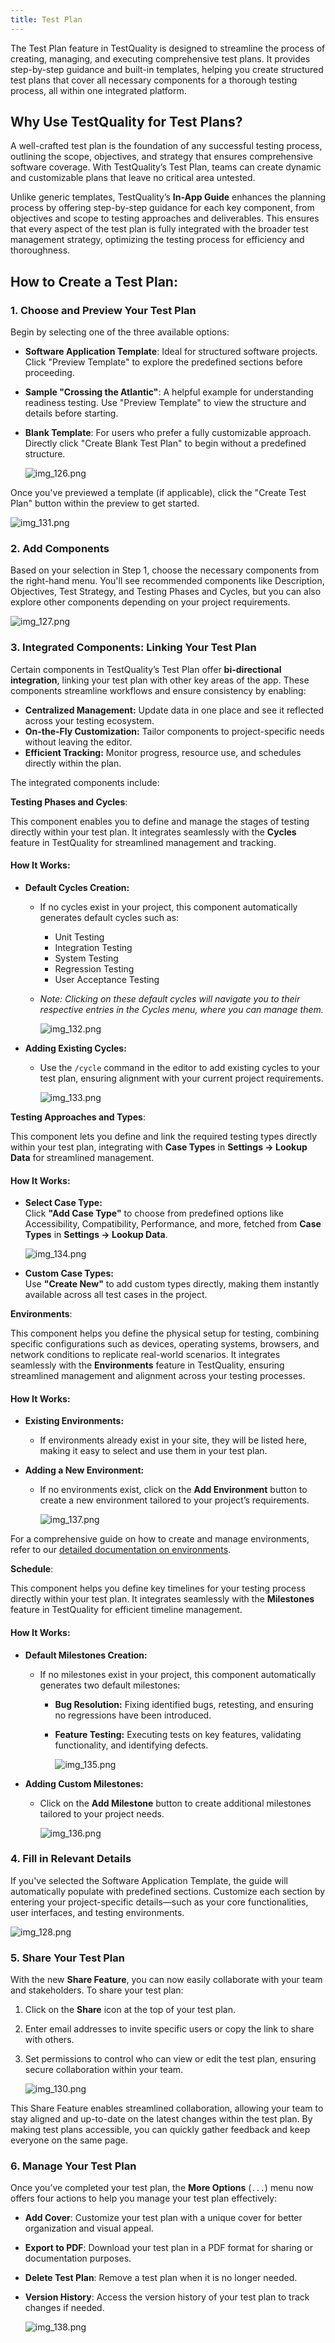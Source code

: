 ```yaml
---
title: Test Plan
---
```


The Test Plan feature in TestQuality is designed to streamline the process of creating, managing, and executing comprehensive test plans. It provides step-by-step guidance and built-in templates, helping you create structured test plans that cover all necessary components for a thorough testing process, all within one integrated platform.

## Why Use TestQuality for Test Plans?

A well-crafted test plan is the foundation of any successful testing process, outlining the scope, objectives, and strategy that ensures comprehensive software coverage. With TestQuality’s Test Plan, teams can create dynamic and customizable plans that leave no critical area untested.

Unlike generic templates, TestQuality’s **In-App Guide** enhances the planning process by offering step-by-step guidance for each key component, from objectives and scope to testing approaches and deliverables. This ensures that every aspect of the test plan is fully integrated with the broader test management strategy, optimizing the testing process for efficiency and thoroughness.

## How to Create a Test Plan:

### 1. Choose and Preview Your Test Plan
Begin by selecting one of the three available options:
- **Software Application Template**: Ideal for structured software projects. Click "Preview Template" to explore the predefined sections before proceeding.
- **Sample "Crossing the Atlantic"**: A helpful example for understanding readiness testing. Use "Preview Template" to view the structure and details before starting.
- **Blank Template**: For users who prefer a fully customizable approach. Directly click "Create Blank Test Plan" to begin without a predefined structure.

   ![img_126.png](img/img_126.png)

Once you've previewed a template (if applicable), click the "Create Test Plan" button within the preview to get started.

   ![img_131.png](img/img_131.png)

### 2. Add Components
Based on your selection in Step 1, choose the necessary components from the right-hand menu. You'll see recommended components like Description, Objectives, Test Strategy, and Testing Phases and Cycles, but you can also explore other components depending on your project requirements.

   ![img_127.png](img/img_127.png)

### 3. Integrated Components: Linking Your Test Plan

Certain components in TestQuality’s Test Plan offer **bi-directional integration**, linking your test plan with other key areas of the app. These components streamline workflows and ensure consistency by enabling:

- **Centralized Management:** Update data in one place and see it reflected across your testing ecosystem.
- **On-the-Fly Customization:** Tailor components to project-specific needs without leaving the editor.
- **Efficient Tracking:** Monitor progress, resource use, and schedules directly within the plan.

The integrated components include:

**Testing Phases and Cycles**: 

 This component enables you to define and manage the stages of testing directly within your test plan. It integrates seamlessly with the **Cycles** feature in TestQuality for streamlined management and tracking.

#### How It Works:

- **Default Cycles Creation:**
  - If no cycles exist in your project, this component automatically generates default cycles such as:
    - Unit Testing
    - Integration Testing
    - System Testing
    - Regression Testing
    - User Acceptance Testing
  - *Note: Clicking on these default cycles will navigate you to their respective entries in the Cycles menu, where you can manage them.*

      ![img_132.png](img/img_132.png)

- **Adding Existing Cycles:**
  - Use the `/cycle` command in the editor to add existing cycles to your test plan, ensuring alignment with your current project requirements.

      ![img_133.png](img/img_133.png)

**Testing Approaches and Types**: 

This component lets you define and link the required testing types directly within your test plan, integrating with **Case Types** in **Settings → Lookup Data** for streamlined management.

#### How It Works:
- **Select Case Type:**  
   Click **"Add Case Type"** to choose from predefined options like Accessibility, Compatibility, Performance, and more, fetched from **Case Types** in **Settings → Lookup Data**.

    ![img_134.png](img/img_134.png)

- **Custom Case Types:**  
   Use **"Create New"** to add custom types directly, making them instantly available across all test cases in the project.

**Environments**: 

This component helps you define the physical setup for testing, combining specific configurations such as devices, operating systems, browsers, and network conditions to replicate real-world scenarios. It integrates seamlessly with the **Environments** feature in TestQuality, ensuring streamlined management and alignment across your testing processes.

#### How It Works:

- **Existing Environments:**
  - If environments already exist in your site, they will be listed here, making it easy to select and use them in your test plan.

- **Adding a New Environment:**
  - If no environments exist, click on the **Add Environment** button to create a new environment tailored to your project’s requirements.

      ![img_137.png](img/img_137.png)

For a comprehensive guide on how to create and manage environments, refer to our [detailed documentation on environments](/administration/environments).

**Schedule**: 

 This component helps you define key timelines for your testing process directly within your test plan. It integrates seamlessly with the **Milestones** feature in TestQuality for efficient timeline management.

#### How It Works:

- **Default Milestones Creation:**
  - If no milestones exist in your project, this component automatically generates two default milestones:
    - **Bug Resolution:** Fixing identified bugs, retesting, and ensuring no regressions have been introduced.
    - **Feature Testing:** Executing tests on key features, validating functionality, and identifying defects.

      ![img_135.png](img/img_135.png)

- **Adding Custom Milestones:**
  - Click on the **Add Milestone** button to create additional milestones tailored to your project needs.

      ![img_136.png](img/img_136.png)


### 4. Fill in Relevant Details
If you've selected the Software Application Template, the guide will automatically populate with predefined sections. Customize each section by entering your project-specific details—such as your core functionalities, user interfaces, and testing environments.

   ![img_128.png](img/img_128.png)

### 5. Share Your Test Plan
With the new **Share Feature**, you can now easily collaborate with your team and stakeholders. To share your test plan:

1. Click on the **Share** icon at the top of your test plan.
2. Enter email addresses to invite specific users or copy the link to share with others.
3. Set permissions to control who can view or edit the test plan, ensuring secure collaboration within your team.

   ![img_130.png](img/img_130.png)

This Share Feature enables streamlined collaboration, allowing your team to stay aligned and up-to-date on the latest changes within the test plan. By making test plans accessible, you can quickly gather feedback and keep everyone on the same page.

### 6. Manage Your Test Plan

Once you’ve completed your test plan, the **More Options** (`...`) menu now offers four actions to help you manage your test plan effectively:

- **Add Cover**: Customize your test plan with a unique cover for better organization and visual appeal.
- **Export to PDF**: Download your test plan in a PDF format for sharing or documentation purposes.
- **Delete Test Plan**: Remove a test plan when it is no longer needed.
- **Version History**: Access the version history of your test plan to track changes if needed.

   ![img_138.png](img/img_138.png)